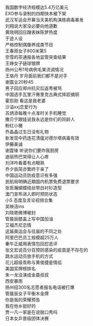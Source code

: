 我国数字经济规模达5.4万亿美元  
EXO参与录制的四期快本被下架  
武汉军运会开幕当天美机构演练病毒暴发  
刘翔说大家没必要向他道歉  
黄晓明回应蹭表妹陈梦热度  
于途人设  
严格控制偶像养成类节目  
王春雨女子800米第5  
奈雪的茶通报各地监管突查结果  
王峥女子链球银牌  
扬州公布1号病例毛某流调情况  
王珞丹 岁月面前我们都不是对手  
谢震业20秒45  
男子回应郑州抗灾后返粤被骂  
中国选手瓦里汗赛里克古典式摔跤摘铜  
霍启刚 看这是我老婆  
沙溢xxj恋爱行为  
苏炳添每晚十点准时关手机睡觉  
撒贝宁跟娃说我永远是你们的同龄人  
粉红小猪  
乔晶晶过生日没有礼物  
新发现中药连花清瘟对德尔塔病毒有效  
伊藤美诚  
谢霆锋 听说你们要炸我厨房  
迪丽热巴哭得让人心疼  
刘洋咋看着有点眼熟  
乔夕辰简亦繁终于亲了  
中国运动员防疫意识有多强  
民航局明确近期国内机票免费退票要求  
张哲瀚蝴蝶结丝带白衬衫造型  
澳门宣布进入即时预防状态  
小S 态度及言论视频合集  
吴映洁ins  
刘晓艳微博被封  
管晨辰膝盖上写中国加油  
艾福杰尼恋情  
这届奥运会与往届的不同之处  
阿里巴巴员工规模超25万人  
秦牛正威用表情包回怼恶评  
张文宏说百分百预防感染的疫苗是不存在的  
跳水运动员放手机的方式  
花儿超级乖称与黄俊捷是情侣  
美国奖牌榜排名  
朱一龙没演成金晨叔叔  
西安暴雨  
扬州招300名志愿者报名电话被打爆  
管晨辰女子平衡木金牌  
你是我的荣耀预告  
我在他乡挺好的  
贾一凡一家是在说脱口秀吗  
日本女乒晋级团体决赛  
